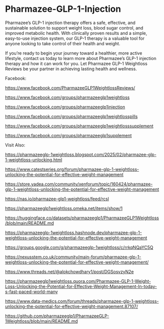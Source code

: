 # Pharmazee-GLP-1-Injection

Pharmazee’s GLP-1 injection therapy offers a safe, effective, and sustainable solution to support weight loss, blood sugar control, and improved metabolic health. With clinically proven results and a simple, easy-to-use injection system, our GLP-1 therapy is a valuable tool for anyone looking to take control of their health and weight.

If you’re ready to begin your journey toward a healthier, more active lifestyle, contact us today to learn more about Pharmazee’s GLP-1 injection therapy and how it can work for you. Let Pharmazee GLP-1 Weightloss Reviews be your partner in achieving lasting health and wellness.

Facebook:

https://www.facebook.com/PharmazeeGLP1WeightlossReviews/

https://www.facebook.com/groups/pharmazeeglp1weightloss

https://www.facebook.com/groups/pharmazeeglp1injection

https://www.facebook.com/groups/pharmazeeglp1weightlosspills

https://www.facebook.com/groups/pharmazeeglp1weightlosssupplement

https://www.facebook.com/groups/pharmazeeglp1supplement

Visit Also:

https://pharmazeeglp-1weightloss.blogspot.com/2025/02/pharmazee-glp-1-weightloss-unlocking.html

https://www.catestseries.org/forum/pharmazee-glp-1-weightloss-unlocking-the-potential-for-effective-weight-management

https://store.yadea.com/community/xenforum/topic/160424/pharmazee-glp-1-weightloss-unlocking-the-potential-for-effective-weight-management

https://nas.io/pharmazee-glp1-weightloss/feed/rcsl

https://pharmazeeglp1weightloss.omeka.net/items/show/1

https://huggingface.co/datasets/pharmazeeglp1/PharmazeeGLP1Weightloss/blob/main/README.md

https://pharmazeeglp-1weightloss.hashnode.dev/pharmazee-glp-1-weightloss-unlocking-the-potential-for-effective-weight-management

https://groups.google.com/g/pharmazeeglp-1weightloss/c/rrkqNQaYC5Q

https://nexusstem.co.uk/community/main-forum/pharmazee-glp-1-weightloss-unlocking-the-potential-for-effective-weight-management/

https://www.threads.net/@alokchowdhary1/post/DGSosvzyN2e

https://pharmazeeglp1weightloss.quora.com/Pharmazee-GLP-1-Weight-Loss-Unlocking-the-Potential-for-Effective-Weight-Management-In-today-s-fast-paced-world-many

https://www.data-medics.com/forum/threads/pharmazee-glp-1-weightloss-unlocking-the-potential-for-effective-weight-management.87107/

https://github.com/pharmazeeglp1/PharmazeeGLP-1Weightloss/blob/main/README.md
